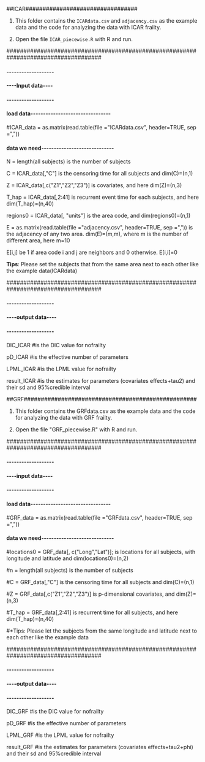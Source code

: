 
##ICAR#################################


1. This folder contains the `ICARdata.csv` and `adjacency.csv` as the example data and the code for analyzing the data with ICAR frailty.
  
2. Open the file `ICAR_piecewise.R` with R and run.



####################################################################################
#### ------------------- ####
#### ----Input data---- ####
#### ------------------- ####

#### load data--------------------------------
#ICAR_data = as.matrix(read.table(file ="ICARdata.csv", header=TRUE, sep =","))

#### data we need-----------------------------
N = length(all subjects) is the number of subjects 

C = ICAR_data[,"C"] is the censoring time for all subjects and dim(C)=(n,1)

Z = ICAR_data[,c("Z1","Z2","Z3")] is covariates, and here dim(Z)=(n,3)

T_hap = ICAR_data[,2:41] is recurrent event time for each subjects, and here dim(T_hap)=(n,40)

regions0 = ICAR_data[, "units"] is the area code, and dim(regions0)=(n,1)

E = as.matrix(read.table(file ="adjacency.csv", header=TRUE, sep =",")) is the adjacency of any two area. dim(E)=(m,m), where m is the number of different area, here m=10

E[i,j] be 1 if area code i and j are neighbors and 0 otherwise. E[i,i]=0


**Tips**: Please set the subjects that from the same area next to each other like the example data(ICARdata)

####################################################################################
#### ------------------- ####
#### ----output data---- ####
#### ------------------- ####

DIC_ICAR   #is the DIC value for nofrailty 

pD_ICAR    #is the effective number of parameters 

LPML_ICAR  #is the LPML value for nofrailty 

result_ICAR #is the estimates for parameters (covariates effects+tau2) and their sd and 95%credible interval





##GRF###################################################
1. This folder contains the GRFdata.csv as the example data and the code for analyzing the data with GRF frailty.
  
2. Open the file "GRF_piecewise.R" with R and run.


####################################################################################
#### ------------------- ####
#### ----input data---- ####
#### ------------------- ####
#### load data--------------------------------
#GRF_data = as.matrix(read.table(file ="GRFdata.csv", header=TRUE, sep =","))

#### data we need-----------------------------
#locations0 = GRF_data[, c("Long","Lat")]; is locations for all subjects, with longitude and latitude and dim(locations0)=(n,2)

#n = length(all subjects) is the number of subjects 

#C = GRF_data[,"C"] is the censoring time for all subjects and dim(C)=(n,1)

#Z = GRF_data[,c("Z1","Z2","Z3")] is p-dimensional covariates, and dim(Z)=(n,3)

#T_hap = GRF_data[,2:41] is recurrent time for all subjects, and here dim(T_hap)=(n,40)

#*Tips: Please let the subjects from the same longitude and latitude next to each other like the example data



####################################################################################
#### ------------------- ####
#### ----output data---- ####
#### ------------------- ####
DIC_GRF   #is the DIC value for nofrailty

pD_GRF    #is the effective number of parameters

LPML_GRF  #is the LPML value for nofrailty

result_GRF #is the estimates for parameters (covariates effects+tau2+phi) and their sd and 95%credible interval







